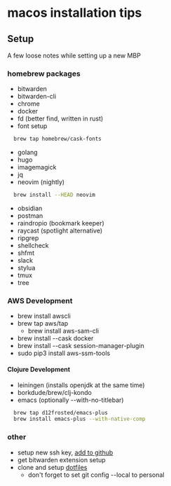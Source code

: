 # macos installation tips

## Setup

A few loose notes while setting up a new MBP

### homebrew packages

- bitwarden
- bitwarden-cli
- chrome
- docker
- fd (better find, written in rust)
- font setup
```sh
  brew tap homebrew/cask-fonts
```
- golang
- hugo
- imagemagick
- jq
- neovim (nightly)
```sh
  brew install --HEAD neovim
```
- obsidian
- postman
- raindropio (bookmark keeper)
- raycast (spotlight alternative)
- ripgrep
- shellcheck
- shfmt
- slack
- stylua
- tmux
- tree

### AWS Development

- brew install awscli
- brew tap aws/tap
  - brew install aws-sam-cli
- brew install --cask docker
- brew install --cask session-manager-plugin
- sudo pip3 install aws-ssm-tools

#### Clojure Development

- leiningen (installs openjdk at the same time)
- borkdude/brew/clj-kondo
- emacs (optionally --with-no-titlebar)
```sh
  brew tap d12frosted/emacs-plus
  brew install emacs-plus --with-native-comp
```

### other

- setup new ssh key, [add to github](https://github.com/settings/keys)
- get bitwarden extension setup
- clone and setup [dotfiles](https://github.com/andy2mrqz/.dotfiles)
  - don't forget to set git config --local to personal
